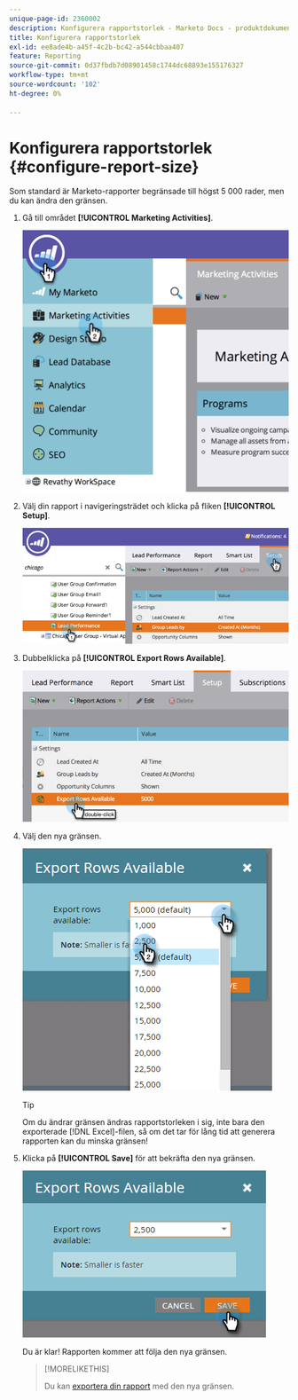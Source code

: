 ```yaml
---
unique-page-id: 2360002
description: Konfigurera rapportstorlek - Marketo Docs - produktdokumentation
title: Konfigurera rapportstorlek
exl-id: ee8ade4b-a45f-4c2b-bc42-a544cbbaa407
feature: Reporting
source-git-commit: 0d37fbdb7d08901458c1744dc68893e155176327
workflow-type: tm+mt
source-wordcount: '102'
ht-degree: 0%

---
```


# Konfigurera rapportstorlek {#configure-report-size}

Som standard är Marketo-rapporter begränsade till högst 5 000 rader, men du kan ändra den gränsen.

1. Gå till området **[!UICONTROL Marketing Activities]**.

   ![](assets/image2014-9-16-10-3a53-3a57.png)

1. Välj din rapport i navigeringsträdet och klicka på fliken **[!UICONTROL Setup]**.

   ![](assets/image2014-9-16-10-3a54-3a1.png)

1. Dubbelklicka på **[!UICONTROL Export Rows Available]**.

   ![](assets/image2014-9-16-10-3a54-3a5.png)

1. Välj den nya gränsen.

   ![](assets/image2016-3-2-9-3a13-3a0.png)

   >[!TIP]
   >
   >Om du ändrar gränsen ändras rapportstorleken i sig, inte bara den exporterade [!DNL Excel]-filen, så om det tar för lång tid att generera rapporten kan du minska gränsen!

1. Klicka på **[!UICONTROL Save]** för att bekräfta den nya gränsen.

   ![](assets/image2016-3-2-9-3a13-3a59.png)

   Du är klar! Rapporten kommer att följa den nya gränsen.

   >[!MORELIKETHIS]
   >
   >Du kan [exportera din rapport](/help/marketo/product-docs/reporting/basic-reporting/report-activity/export-a-report-to-excel.md) med den nya gränsen.
